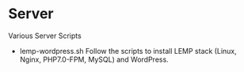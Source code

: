 # Server

Various Server Scripts

- lemp-wordpress.sh
  Follow the scripts to install LEMP stack (Linux, Nginx, PHP7.0-FPM, MySQL) and WordPress.
